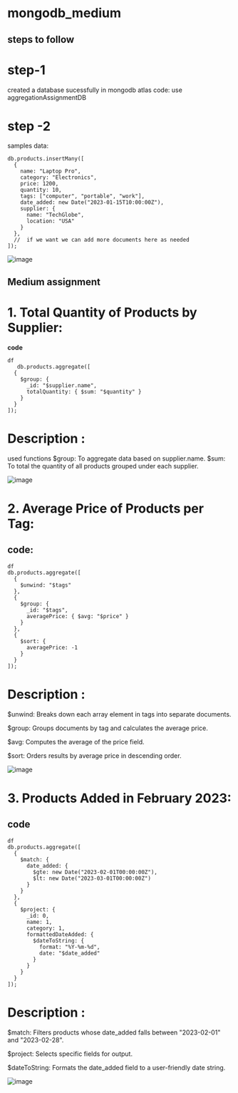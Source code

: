 # mongodb_medium

## steps to follow 
# step-1

  created a database sucessfully in mongodb atlas
code: use aggregationAssignmentDB
# step -2
samples data:
```df
db.products.insertMany([
  {
    name: "Laptop Pro",
    category: "Electronics",
    price: 1200,
    quantity: 10,
    tags: ["computer", "portable", "work"],
    date_added: new Date("2023-01-15T10:00:00Z"),
    supplier: {
      name: "TechGlobe",
      location: "USA"
    }
  },
  //  if we want we can add more documents here as needed
]);
```

![image](https://github.com/user-attachments/assets/dab412b8-4f27-47b6-b076-b2949ab927f5)



##  Medium assignment

# 1. Total Quantity of Products by Supplier:
**code**   
```
df
   db.products.aggregate([
  {
    $group: {
      _id: "$supplier.name",
      totalQuantity: { $sum: "$quantity" }
    }
  }
]);
```


  # Description : 
  used  functions 
  $group: To aggregate data based on supplier.name.
  $sum: To total the quantity of all products grouped under each supplier.

  ![image](https://github.com/user-attachments/assets/e1f8d386-d001-4bbb-8bd6-24d703d3578e)
# 2. Average Price of Products per Tag:
 ## code:
```
df
db.products.aggregate([
  {
    $unwind: "$tags"
  },
  {
    $group: {
      _id: "$tags",
      averagePrice: { $avg: "$price" }
    }
  },
  {
    $sort: {
      averagePrice: -1
    }
  }
]);

```
  # Description :
  $unwind: Breaks down each array element in tags into separate documents.

  $group: Groups documents by tag and calculates the average price.

  $avg: Computes the average of the price field.

  $sort: Orders results by average price in descending order.
  
  ![image](https://github.com/user-attachments/assets/90c4d2b5-bedc-4006-a678-021e9a76387f)


# 3. Products Added in February 2023:
   ## code 
```
df
db.products.aggregate([
  {
    $match: {
      date_added: {
        $gte: new Date("2023-02-01T00:00:00Z"),
        $lt: new Date("2023-03-01T00:00:00Z")
      }
    }
  },
  {
    $project: {
      _id: 0,
      name: 1,
      category: 1,
      formattedDateAdded: {
        $dateToString: {
          format: "%Y-%m-%d",
          date: "$date_added"
        }
      }
    }
  }
]);

```
# Description :
$match: Filters products whose date_added falls between "2023-02-01" and "2023-02-28".

$project: Selects specific fields for output.

$dateToString: Formats the date_added field to a user-friendly date string.

![image](https://github.com/user-attachments/assets/f8ab3a96-0e67-4c2f-a591-ff2323aa5c04)
